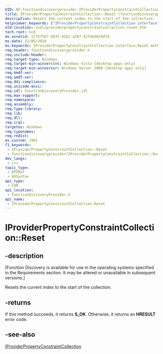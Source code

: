 ```yaml
---
UID: NF:functiondiscoveryprovider.IProviderPropertyConstraintCollection.Reset
title: IProviderPropertyConstraintCollection::Reset (functiondiscoveryprovider.h)
description: Resets the current index to the start of the collection.
helpviewer_keywords: ["IProviderPropertyConstraintCollection interface","Reset method","IProviderPropertyConstraintCollection.Reset","IProviderPropertyConstraintCollection::Reset","Reset","Reset method","Reset method","IProviderPropertyConstraintCollection interface","functiondiscoveryprovider/IProviderPropertyConstraintCollection::Reset","ncd.iproviderpropertyconstraintcollection_reset"]
old-location: ncd\iproviderpropertyconstraintcollection_reset.htm
tech.root: ncd
ms.assetid: 57357567-b03f-4261-a267-42f44d829d74
ms.date: 12/05/2018
ms.keywords: IProviderPropertyConstraintCollection interface,Reset method, IProviderPropertyConstraintCollection.Reset, IProviderPropertyConstraintCollection::Reset, Reset, Reset method, Reset method,IProviderPropertyConstraintCollection interface, functiondiscoveryprovider/IProviderPropertyConstraintCollection::Reset, ncd.iproviderpropertyconstraintcollection_reset
req.header: functiondiscoveryprovider.h
req.include-header: 
req.target-type: Windows
req.target-min-winverclnt: Windows Vista [desktop apps only]
req.target-min-winversvr: Windows Server 2008 [desktop apps only]
req.kmdf-ver: 
req.umdf-ver: 
req.ddi-compliance: 
req.unicode-ansi: 
req.idl: FunctionDiscoveryProvider.idl
req.max-support: 
req.namespace: 
req.assembly: 
req.type-library: 
req.lib: 
req.dll: 
req.irql: 
targetos: Windows
req.typenames: 
req.redist: 
ms.custom: 19H1
f1_keywords:
 - IProviderPropertyConstraintCollection::Reset
 - functiondiscoveryprovider/IProviderPropertyConstraintCollection::Reset
dev_langs:
 - c++
topic_type:
 - APIRef
 - kbSyntax
api_type:
 - COM
api_location:
 - FunctionDiscoveryProvider.h
api_name:
 - IProviderPropertyConstraintCollection.Reset
---
```


# IProviderPropertyConstraintCollection::Reset


## -description

<p class="CCE_Message">[Function Discovery is available for use in the operating systems specified in the Requirements section. It may be altered or unavailable in subsequent versions.]

Resets the current index to the start of the collection.



## -returns

If this method succeeds, it returns <b>S_OK</b>. Otherwise, it returns an <b>HRESULT</b> error code.

## -see-also

<a href="/windows/desktop/api/functiondiscoveryprovider/nn-functiondiscoveryprovider-iproviderpropertyconstraintcollection">IProviderPropertyConstraintCollection</a>
